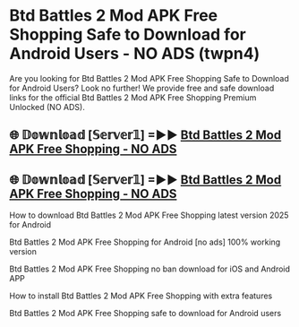 # Btd Battles 2 Mod APK Free Shopping Safe to Download for Android Users - NO ADS (twpn4)

Are you looking for Btd Battles 2 Mod APK Free Shopping Safe to Download for Android Users? Look no further! We provide free and safe download links for the official Btd Battles 2 Mod APK Free Shopping Premium Unlocked (NO ADS).

## 🌐 𝔻𝕠𝕨𝕟𝕝𝕠𝕒𝕕 [𝕊𝕖𝕣𝕧𝕖𝕣𝟙] =►► [Btd Battles 2 Mod APK Free Shopping - NO ADS](https://getmodsapk.pages.dev?q=Btd+Battles+2+Mod+APK+Free+Shopping)

## 🌐 𝔻𝕠𝕨𝕟𝕝𝕠𝕒𝕕 [𝕊𝕖𝕣𝕧𝕖𝕣𝟙] =►► [Btd Battles 2 Mod APK Free Shopping - NO ADS](https://getmodsapk.pages.dev?q=Btd+Battles+2+Mod+APK+Free+Shopping)

How to download Btd Battles 2 Mod APK Free Shopping latest version 2025 for Android

Btd Battles 2 Mod APK Free Shopping for Android [no ads] 100% working version

Btd Battles 2 Mod APK Free Shopping no ban download for iOS and Android APP

How to install Btd Battles 2 Mod APK Free Shopping with extra features

Btd Battles 2 Mod APK Free Shopping safe to download for Android users